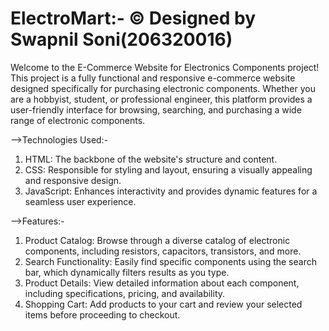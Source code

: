 # ElectroMart:- © Designed by Swapnil Soni(206320016)

Welcome to the E-Commerce Website for Electronics Components project! This project is a fully functional and responsive e-commerce website designed specifically for purchasing electronic components. Whether you are a hobbyist, student, or professional engineer, this platform provides a user-friendly interface for browsing, searching, and purchasing a wide range of electronic components.

-->Technologies Used:-
1) HTML: The backbone of the website's structure and content.
2) CSS: Responsible for styling and layout, ensuring a visually appealing and responsive design.
3) JavaScript: Enhances interactivity and provides dynamic features for a seamless user experience.

-->Features:-
1) Product Catalog: Browse through a diverse catalog of electronic components, including resistors, capacitors, transistors, and more.
2) Search Functionality: Easily find specific components using the search bar, which dynamically filters results as you type.
3) Product Details: View detailed information about each component, including specifications, pricing, and availability.
4) Shopping Cart: Add products to your cart and review your selected items before proceeding to checkout.



